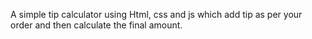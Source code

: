 A simple tip calculator using Html, css and js which add tip as per your order and then calculate the final amount.
